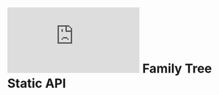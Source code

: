 # ![alt text](https://assets.breatheco.de/apis/img/images.php?blob&random&cat=icon&tags=breathecode,32) Family Tree Static API